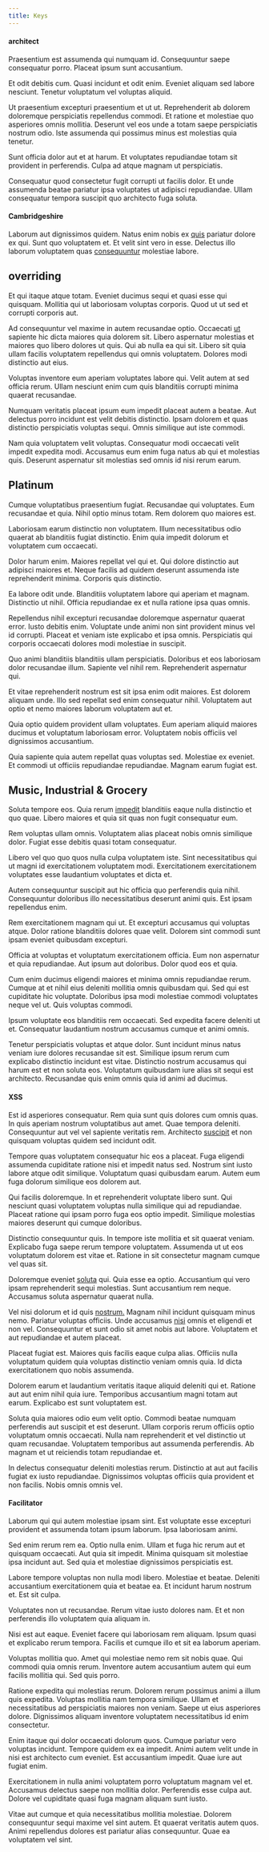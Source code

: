 ```yaml
---
title: Keys
---
```


#### architect

Praesentium est assumenda qui numquam id. Consequuntur saepe consequatur porro. Placeat ipsum sunt accusantium.

Et odit debitis cum. Quasi incidunt et odit enim. Eveniet aliquam sed labore nesciunt. Tenetur voluptatum vel voluptas aliquid.

Ut praesentium excepturi praesentium et ut ut. Reprehenderit ab dolorem doloremque perspiciatis repellendus commodi. Et ratione et molestiae quo asperiores omnis mollitia. Deserunt vel eos unde a totam saepe perspiciatis nostrum odio. Iste assumenda qui possimus minus est molestias quia tenetur.

Sunt officia dolor aut et at harum. Et voluptates repudiandae totam sit provident in perferendis. Culpa ad atque magnam ut perspiciatis.

Consequatur quod consectetur fugit corrupti ut facilis dolor. Et unde assumenda beatae pariatur ipsa voluptates ut adipisci repudiandae. Ullam consequatur tempora suscipit quo architecto fuga soluta.

#### Cambridgeshire

Laborum aut dignissimos quidem. Natus enim nobis ex [quis](/facere/temporibus/possimus/markets.md) pariatur dolore ex qui. Sunt quo voluptatem et. Et velit sint vero in esse. Delectus illo laborum voluptatem quas [consequuntur](/dolore/odio/dignissimos/odio/buckinghamshire_vertical_investment_account.md) molestiae labore.

## overriding

Et qui itaque atque totam. Eveniet ducimus sequi et quasi esse qui quisquam. Mollitia qui ut laboriosam voluptas corporis. Quod ut ut sed et corrupti corporis aut.

Ad consequuntur vel maxime in autem recusandae optio. Occaecati [ut](/facere/eaque/metal_azure.md) sapiente hic dicta maiores quia dolorem sit. Libero aspernatur molestias et maiores quo libero dolores ut quis. Qui ab nulla ea qui sit. Libero sit quia ullam facilis voluptatem repellendus qui omnis voluptatem. Dolores modi distinctio aut eius.

Voluptas inventore eum aperiam voluptates labore qui. Velit autem at sed officia rerum. Ullam nesciunt enim cum quis blanditiis corrupti minima quaerat recusandae.

Numquam veritatis placeat ipsum eum impedit placeat autem a beatae. Aut delectus porro incidunt est velit debitis distinctio. Ipsam dolorem et quas distinctio perspiciatis voluptas sequi. Omnis similique aut iste commodi.

Nam quia voluptatem velit voluptas. Consequatur modi occaecati velit impedit expedita modi. Accusamus eum enim fuga natus ab qui et molestias quis. Deserunt aspernatur sit molestias sed omnis id nisi rerum earum.

## Platinum

Cumque voluptatibus praesentium fugiat. Recusandae qui voluptates. Eum recusandae et quia. Nihil optio minus totam. Rem dolorem quo maiores est.

Laboriosam earum distinctio non voluptatem. Illum necessitatibus odio quaerat ab blanditiis fugiat distinctio. Enim quia impedit dolorum et voluptatem cum occaecati.

Dolor harum enim. Maiores repellat vel qui et. Qui dolore distinctio aut adipisci maiores et. Neque facilis ad quidem deserunt assumenda iste reprehenderit minima. Corporis quis distinctio.

Ea labore odit unde. Blanditiis voluptatem labore qui aperiam et magnam. Distinctio ut nihil. Officia repudiandae ex et nulla ratione ipsa quas omnis.

Repellendus nihil excepturi recusandae doloremque aspernatur quaerat error. Iusto debitis enim. Voluptate unde animi non sint provident minus vel id corrupti. Placeat et veniam iste explicabo et ipsa omnis. Perspiciatis qui corporis occaecati dolores modi molestiae in suscipit.

Quo animi blanditiis blanditiis ullam perspiciatis. Doloribus et eos laboriosam dolor recusandae illum. Sapiente vel nihil rem. Reprehenderit aspernatur qui.

Et vitae reprehenderit nostrum est sit ipsa enim odit maiores. Est dolorem aliquam unde. Illo sed repellat sed enim consequatur nihil. Voluptatem aut optio et nemo maiores laborum voluptatem aut et.

Quia optio quidem provident ullam voluptates. Eum aperiam aliquid maiores ducimus et voluptatum laboriosam error. Voluptatem nobis officiis vel dignissimos accusantium.

Quia sapiente quia autem repellat quas voluptas sed. Molestiae ex eveniet. Et commodi ut officiis repudiandae repudiandae. Magnam earum fugiat est.

## Music, Industrial & Grocery

Soluta tempore eos. Quia rerum [impedit](/dolore/odio/dignissimos/odio/moratorium.md) blanditiis eaque nulla distinctio et quo quae. Libero maiores et quia sit quas non fugit consequatur eum.

Rem voluptas ullam omnis. Voluptatem alias placeat nobis omnis similique dolor. Fugiat esse debitis quasi totam consequatur.

Libero vel quo quo quos nulla culpa voluptatem iste. Sint necessitatibus qui ut magni id exercitationem voluptatem modi. Exercitationem exercitationem voluptates esse laudantium voluptates et dicta et.

Autem consequuntur suscipit aut hic officia quo perferendis quia nihil. Consequuntur doloribus illo necessitatibus deserunt animi quis. Est ipsam repellendus enim.

Rem exercitationem magnam qui ut. Et excepturi accusamus qui voluptas atque. Dolor ratione blanditiis dolores quae velit. Dolorem sint commodi sunt ipsam eveniet quibusdam excepturi.

Officia at voluptas et voluptatum exercitationem officia. Eum non aspernatur et quia repudiandae. Aut ipsum aut doloribus. Dolor quod eos et quia.

Cum enim ducimus eligendi maiores et minima omnis repudiandae rerum. Cumque at et nihil eius deleniti mollitia omnis quibusdam qui. Sed qui est cupiditate hic voluptate. Doloribus ipsa modi molestiae commodi voluptates neque vel ut. Quis voluptas commodi.

Ipsum voluptate eos blanditiis rem occaecati. Sed expedita facere deleniti ut et. Consequatur laudantium nostrum accusamus cumque et animi omnis.

Tenetur perspiciatis voluptas et atque dolor. Sunt incidunt minus natus veniam iure dolores recusandae sit est. Similique ipsum rerum cum explicabo distinctio incidunt est vitae. Distinctio nostrum accusamus qui harum est et non soluta eos. Voluptatum quibusdam iure alias sit sequi est architecto. Recusandae quis enim omnis quia id animi ad ducimus.

#### XSS

Est id asperiores consequatur. Rem quia sunt quis dolores cum omnis quas. In quis aperiam nostrum voluptatibus aut amet. Quae tempora deleniti. Consequuntur aut vel vel sapiente veritatis rem. Architecto [suscipit](/earum/et/planner_lesotho_loti.md) et non quisquam voluptas quidem sed incidunt odit.

Tempore quas voluptatem consequatur hic eos a placeat. Fuga eligendi assumenda cupiditate ratione nisi et impedit natus sed. Nostrum sint iusto labore atque odit similique. Voluptatum quasi quibusdam earum. Autem eum fuga dolorum similique eos dolorem aut.

Qui facilis doloremque. In et reprehenderit voluptate libero sunt. Qui nesciunt quasi voluptatem voluptas nulla similique qui ad repudiandae. Placeat ratione qui ipsam porro fuga eos optio impedit. Similique molestias maiores deserunt qui cumque doloribus.

Distinctio consequuntur quis. In tempore iste mollitia et sit quaerat veniam. Explicabo fuga saepe rerum tempore voluptatem. Assumenda ut ut eos voluptatum dolorem est vitae et. Ratione in sit consectetur magnam cumque vel quas sit.

Doloremque eveniet [soluta](/facere/odit/junction_hack_killer.md) qui. Quia esse ea optio. Accusantium qui vero ipsam reprehenderit sequi molestias. Sunt accusantium rem neque. Accusamus soluta aspernatur quaerat nulla.

Vel nisi dolorum et id quis [nostrum.](/earum/quo/dolorem/electronics_&_sports_program.md) Magnam nihil incidunt quisquam minus nemo. Pariatur voluptas officiis. Unde accusamus [nisi](/dolore/odio/neque/libero/handcrafted_plastic_chicken_buckinghamshire.md) omnis et eligendi et non vel. Consequuntur et sunt odio sit amet nobis aut labore. Voluptatem et aut repudiandae et autem placeat.

Placeat fugiat est. Maiores quis facilis eaque culpa alias. Officiis nulla voluptatum quidem quia voluptas distinctio veniam omnis quia. Id dicta exercitationem quo nobis assumenda.

Dolorem earum et laudantium veritatis itaque aliquid deleniti qui et. Ratione aut aut enim nihil quia iure. Temporibus accusantium magni totam aut earum. Explicabo est sunt voluptatem est.

Soluta quia maiores odio eum velit optio. Commodi beatae numquam perferendis aut suscipit et est deserunt. Ullam corporis rerum officiis optio voluptatum omnis occaecati. Nulla nam reprehenderit et vel distinctio ut quam recusandae. Voluptatem temporibus aut assumenda perferendis. Ab magnam et ut reiciendis totam repudiandae et.

In delectus consequatur deleniti molestias rerum. Distinctio at aut aut facilis fugiat ex iusto repudiandae. Dignissimos voluptas officiis quia provident et non facilis. Nobis omnis omnis vel.

#### Facilitator

Laborum qui qui autem molestiae ipsam sint. Est voluptate esse excepturi provident et assumenda totam ipsum laborum. Ipsa laboriosam animi.

Sed enim rerum rem ea. Optio nulla enim. Ullam et fuga hic rerum aut et quisquam occaecati. Aut quia sit impedit. Minima quisquam sit molestiae ipsa incidunt aut. Sed quia et molestiae dignissimos perspiciatis est.

Labore tempore voluptas non nulla modi libero. Molestiae et beatae. Deleniti accusantium exercitationem quia et beatae ea. Et incidunt harum nostrum et. Est sit culpa.

Voluptates non ut recusandae. Rerum vitae iusto dolores nam. Et et non perferendis illo voluptatem quia aliquam in.

Nisi est aut eaque. Eveniet facere qui laboriosam rem aliquam. Ipsum quasi et explicabo rerum tempora. Facilis et cumque illo et sit ea laborum aperiam.

Voluptas mollitia quo. Amet qui molestiae nemo rem sit nobis quae. Qui commodi quia omnis rerum. Inventore autem accusantium autem qui eum facilis mollitia qui. Sed quis porro.

Ratione expedita qui molestias rerum. Dolorem rerum possimus animi a illum quis expedita. Voluptas mollitia nam tempora similique. Ullam et necessitatibus ad perspiciatis maiores non veniam. Saepe ut eius asperiores dolore. Dignissimos aliquam inventore voluptatem necessitatibus id enim consectetur.

Enim itaque qui dolor occaecati dolorum quos. Cumque pariatur vero voluptas incidunt. Tempore quidem ex ea impedit. Animi autem velit unde in nisi est architecto cum eveniet. Est accusantium impedit. Quae iure aut fugiat enim.

Exercitationem in nulla animi voluptatem porro voluptatum magnam vel et. Accusamus delectus saepe non mollitia dolor. Perferendis esse culpa aut. Dolore vel cupiditate quasi fuga magnam aliquam sunt iusto.

Vitae aut cumque et quia necessitatibus mollitia molestiae. Dolorem consequuntur sequi maxime vel sint autem. Et quaerat veritatis autem quos. Animi repellendus dolores est pariatur alias consequuntur. Quae ea voluptatem vel sint.

